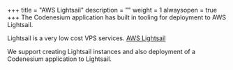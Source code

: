 ﻿+++
title = "AWS Lightsail"
description = ""
weight = 1
alwaysopen = true
+++
The Codenesium application has built in tooling for deployment to AWS Lightsail.

Lightsail is a very low cost VPS services. [AWS Lightsail](https://aws.amazon.com/lightsail)

We support creating Lightsail instances and also deployment of a Codenesium application to Lightsail.

